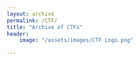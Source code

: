 ```yaml
---
layout: archive
permalink: /CTF/
title: "Archive of CTFs"
header:
	image: "/assets/images/CTF Logo.png" 

---
```

